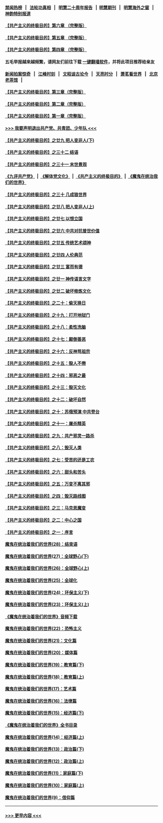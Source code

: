 #### [禁闻热榜](热点新闻.md?=0)  &nbsp;&nbsp;|&nbsp;&nbsp; [法轮功真相](https://github.com/gfw-breaker/truth/blob/master/README.md?=0) &nbsp;&nbsp;|&nbsp;&nbsp; [明慧二十周年报告](https://github.com/gfw-breaker/mh-reports/blob/master/README.md?=0) &nbsp;&nbsp;|&nbsp;&nbsp;[明慧期刊](https://github.com/gfw-breaker/mh-qikan) &nbsp;&nbsp;|&nbsp;&nbsp; [明慧海外之窗](https://github.com/gfw-breaker/mh-news/blob/master/README.md?=0) &nbsp;&nbsp;|&nbsp;&nbsp; [神韵特别报道](https://github.com/gfw-breaker/mh-news/blob/master/shenyun.md?=0)
#### [【共产主义的终极目的】第六章 （完整版）](../pages/nsc422/n11428913.md?t=03071931) 
#### [【共产主义的终极目的】第五章 （完整版）](../pages/nsc422/n11428912.md?t=03071931) 
#### [【共产主义的终极目的】第四章 （完整版）](../pages/nsc422/n11428907.md?t=03071931) 
#### 五毛举报越来越频繁，请网友们前往下载 [一键翻墙软件](https://github.com/gfw-breaker/ssr-accounts)，并将此项目推荐给亲友
#### [新闻拍案惊奇](https://github.com/gfw-breaker/banned-news/blob/master/pages/link4.md) &nbsp;&nbsp;|&nbsp;&nbsp; [江峰时刻](https://github.com/gfw-breaker/banned-news/blob/master/pages/link4.md) &nbsp;&nbsp;|&nbsp;&nbsp; [文昭谈古论今](https://github.com/gfw-breaker/banned-news/blob/master/pages/link4.md) &nbsp;&nbsp;|&nbsp;&nbsp; [天亮时分](https://github.com/gfw-breaker/banned-news/blob/master/pages/link4.md) &nbsp;&nbsp;|&nbsp;&nbsp; [萧茗看世界](https://github.com/gfw-breaker/banned-news/blob/master/pages/link4.md) &nbsp;&nbsp;|&nbsp;&nbsp; [北京老茶馆](https://github.com/gfw-breaker/banned-news/blob/master/pages/link4.md) &nbsp;&nbsp;|&nbsp;&nbsp; 
#### [【共产主义的终极目的】第三章（完整版）](../pages/nsc422/n11428848.md?t=03071931) 
#### [【共产主义的终极目的】第二章（完整版）](../pages/nsc422/n11428831.md?t=03071931) 
#### [【共产主义的终极目的】第一章（完整版）](../pages/nsc422/n11417651.md?t=03071931) 
#### [>>> 我要声明退出共产党、共青团、少年队 <<<](https://github.com/begood0513/goodnews/blob/master/quit/letter.md) 
#### [【共产主义的终极目的】之廿九 把人变非人(下)](../pages/nsc422/n11344140.md?t=03071931) 
#### [【共产主义的终极目的】之三十二 结语](../pages/nsc422/n11360535.md?t=03071931) 
#### [【共产主义的终极目的】之三十一 末世景观](../pages/nsc422/n11351129.md?t=03071931) 
#### [《九评共产党》](https://github.com/begood0513/9ping.md/blob/master/README.md) &nbsp;|&nbsp; [《解体党文化》](../../../../jtdwh.md/blob/master/README.md)  &nbsp;|&nbsp; [《共产主义的终极目的》](../../../../gczydzjmd.md/blob/master/README.md) &nbsp;|&nbsp; [《魔鬼在统治我们的世界》](../../../../mgztzwmdsj.md/blob/master/README.md) 
#### [【共产主义的终极目的】之三十 几成狼世界](../pages/nsc422/n11348280.md?t=03071931) 
#### [【共产主义的终极目的】之廿八 把人变非人(上)](../pages/nsc422/n11340492.md?t=03071931) 
#### [【共产主义的终极目的】之廿七 以恨立国](../pages/nsc422/n11336944.md?t=03071931) 
#### [【共产主义的终极目的】之廿六 中共对抗普世价值](../pages/nsc422/n11324785.md?t=03071931) 
#### [【共产主义的终极目的】之廿五 传统艺术颂神](../pages/nsc422/n11296396.md?t=03071931) 
#### [【共产主义的终极目的】之廿四 人伦典范](../pages/nsc422/n11296397.md?t=03071931) 
#### [【共产主义的终极目的】之廿三 富而有德](../pages/nsc422/n11283598.md?t=03071931) 
#### [【共产主义的终极目的】之廿一 神传语言文字](../pages/nsc422/n11263265.md?t=03071931) 
#### [【共产主义的终极目的】之廿二 破坏修炼文化](../pages/nsc422/n11245728.md?t=03071931) 
#### [【共产主义的终极目的】之二十：偷天换日](../pages/nsc422/n11238846.md?t=03071931) 
#### [【共产主义的终极目的】之十九：打开地狱门](../pages/nsc422/n11206376.md?t=03071931) 
#### [【共产主义的终极目的】之十八：柔性洗脑](../pages/nsc422/n11199994.md?t=03071931) 
#### [【共产主义的终极目的】之十七：颠倒善恶](../pages/nsc422/n11179782.md?t=03071931) 
#### [【共产主义的终极目的】之十六：反神骂祖宗](../pages/nsc422/n11166798.md?t=03071931) 
#### [【共产主义的终极目的】之十五：毁人不倦](../pages/nsc422/n11166792.md?t=03071931) 
#### [【共产主义的终极目的】之十四：邪恶之最](../pages/nsc422/n11150249.md?t=03071931) 
#### [【共产主义的终极目的】之十三：毁灭文化](../pages/nsc422/n11135227.md?t=03071931) 
#### [【共产主义的终极目的】之十二：破坏自然](../pages/nsc422/n11135214.md?t=03071931) 
#### [【共产主义的终极目的】之十：苏俄预演 中共登台](../pages/nsc422/n11118424.md?t=03071931) 
#### [【共产主义的终极目的】之十一：屠杀精英](../pages/nsc422/n11118442.md?t=03071931) 
#### [【共产主义的终极目的】之九：共产邪灵一路杀](../pages/nsc422/n11114139.md?t=03071931) 
#### [【共产主义的终极目的】之八：毁灭人类](../pages/nsc422/n11108503.md?t=03071931) 
#### [【共产主义的终极目的】之七：受苦的还是工农](../pages/nsc422/n11101809.md?t=03071931) 
#### [【共产主义的终极目的】之六：甜头和苦头](../pages/nsc422/n11096971.md?t=03071931) 
#### [【共产主义的终极目的】之五：万变不离其邪](../pages/nsc422/n11091285.md?t=03071931) 
#### [【共产主义的终极目的】之四：毁灭路线图](../pages/nsc422/n11086284.md?t=03071931) 
#### [【共产主义的终极目的】之三：马克思魔变](../pages/nsc422/n11061941.md?t=03071931) 
#### [【共产主义的终极目的】之二：中心之国](../pages/nsc422/n11047728.md?t=03071931) 
#### [【共产主义的终极目的】之一：序言](../pages/nsc422/n11086077.md?t=03071931) 
#### [魔鬼在统治着我们的世界(28)：结束语](../pages/nsc422/n10936246.md?t=03071931) 
#### [魔鬼在统治着我们的世界(27)：全球野心(下)](../pages/nsc422/n10928319.md?t=03071931) 
#### [魔鬼在统治着我们的世界(26)：全球野心(上)](../pages/nsc422/n10900318.md?t=03071931) 
#### [魔鬼在统治着我们的世界(25)：全球化](../pages/nsc422/n10788205.md?t=03071931) 
#### [魔鬼在统治着我们的世界(24)：环保主义(下)](../pages/nsc422/n10695307.md?t=03071931) 
#### [魔鬼在统治着我们的世界(23)：环保主义(上)](../pages/nsc422/n10688613.md?t=03071931) 
#### [《魔鬼在统治着我们的世界》音频下载](../pages/nsc422/n10635553.md?t=03071931) 
#### [魔鬼在统治着我们的世界(22)：恐怖主义](../pages/nsc422/n10614727.md?t=03071931) 
#### [魔鬼在统治着我们的世界(21)：文化篇](../pages/nsc422/n10597706.md?t=03071931) 
#### [魔鬼在统治着我们的世界(20)：媒体篇](../pages/nsc422/n10586579.md?t=03071931) 
#### [魔鬼在统治着我们的世界(19)：教育篇(下)](../pages/nsc422/n10564808.md?t=03071931) 
#### [魔鬼在统治着我们的世界(18)：教育篇(上)](../pages/nsc422/n10526970.md?t=03071931) 
#### [魔鬼在统治着我们的世界(17)：艺术篇](../pages/nsc422/n10499093.md?t=03071931) 
#### [魔鬼在统治着我们的世界(16)：法律篇](../pages/nsc422/n10485969.md?t=03071931) 
#### [魔鬼在统治着我们的世界(15)：经济篇(下)](../pages/nsc422/n10469975.md?t=03071931) 
#### [《魔鬼在统治着我们的世界》全书目录](../pages/nsc422/n10464261.md?t=03071931) 
#### [魔鬼在统治着我们的世界(14)：经济篇(上)](../pages/nsc422/n10457370.md?t=03071931) 
#### [魔鬼在统治着我们的世界(13)：政治篇(下)](../pages/nsc422/n10448270.md?t=03071931) 
#### [魔鬼在统治着我们的世界(12)：政治篇(上)](../pages/nsc422/n10444576.md?t=03071931) 
#### [魔鬼在统治着我们的世界(11)：家庭篇(下)](../pages/nsc422/n10440961.md?t=03071931) 
#### [魔鬼在统治着我们的世界(10)：家庭篇(上)](../pages/nsc422/n10435448.md?t=03071931) 
#### [魔鬼在统治着我们的世界(9)：信仰篇](../pages/nsc422/n10432159.md?t=03071931) 

----
#### [ >>> 更早内容 <<< ](../indexes/nsc422-earlier.md)
